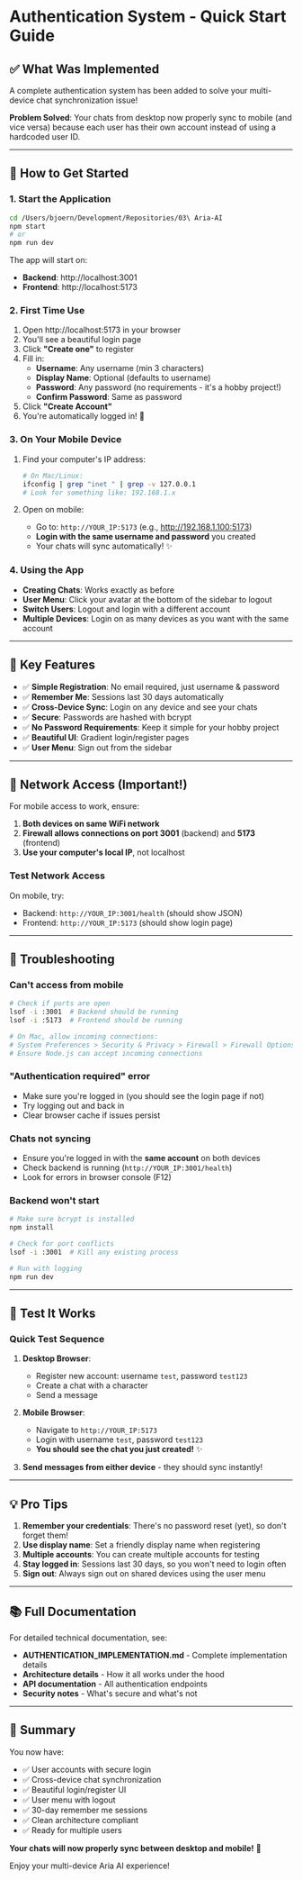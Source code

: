 # Authentication System - Quick Start Guide

## ✅ What Was Implemented

A complete authentication system has been added to solve your multi-device chat synchronization issue!

**Problem Solved**: Your chats from desktop now properly sync to mobile (and vice versa) because each user has their own account instead of using a hardcoded user ID.

---

## 🚀 How to Get Started

### 1. Start the Application

```bash
cd /Users/bjoern/Development/Repositories/03\ Aria-AI
npm start
# or
npm run dev
```

The app will start on:
- **Backend**: http://localhost:3001
- **Frontend**: http://localhost:5173

### 2. First Time Use

1. Open http://localhost:5173 in your browser
2. You'll see a beautiful login page
3. Click **"Create one"** to register
4. Fill in:
   - **Username**: Any username (min 3 characters)
   - **Display Name**: Optional (defaults to username)
   - **Password**: Any password (no requirements - it's a hobby project!)
   - **Confirm Password**: Same as password
5. Click **"Create Account"**
6. You're automatically logged in! 🎉

### 3. On Your Mobile Device

1. Find your computer's IP address:
   ```bash
   # On Mac/Linux:
   ifconfig | grep "inet " | grep -v 127.0.0.1
   # Look for something like: 192.168.1.x
   ```

2. Open on mobile:
   - Go to: `http://YOUR_IP:5173` (e.g., http://192.168.1.100:5173)
   - **Login with the same username and password** you created
   - Your chats will sync automatically! ✨

### 4. Using the App

- **Creating Chats**: Works exactly as before
- **User Menu**: Click your avatar at the bottom of the sidebar to logout
- **Switch Users**: Logout and login with a different account
- **Multiple Devices**: Login on as many devices as you want with the same account

---

## 🔐 Key Features

- ✅ **Simple Registration**: No email required, just username & password
- ✅ **Remember Me**: Sessions last 30 days automatically
- ✅ **Cross-Device Sync**: Login on any device and see your chats
- ✅ **Secure**: Passwords are hashed with bcrypt
- ✅ **No Password Requirements**: Keep it simple for your hobby project
- ✅ **Beautiful UI**: Gradient login/register pages
- ✅ **User Menu**: Sign out from the sidebar

---

## 📱 Network Access (Important!)

For mobile access to work, ensure:

1. **Both devices on same WiFi network**
2. **Firewall allows connections on port 3001** (backend) and **5173** (frontend)
3. **Use your computer's local IP**, not localhost

### Test Network Access

On mobile, try:
- Backend: `http://YOUR_IP:3001/health` (should show JSON)
- Frontend: `http://YOUR_IP:5173` (should show login page)

---

## 🐛 Troubleshooting

### Can't access from mobile
```bash
# Check if ports are open
lsof -i :3001  # Backend should be running
lsof -i :5173  # Frontend should be running

# On Mac, allow incoming connections:
# System Preferences > Security & Privacy > Firewall > Firewall Options
# Ensure Node.js can accept incoming connections
```

### "Authentication required" error
- Make sure you're logged in (you should see the login page if not)
- Try logging out and back in
- Clear browser cache if issues persist

### Chats not syncing
- Ensure you're logged in with the **same account** on both devices
- Check backend is running (`http://YOUR_IP:3001/health`)
- Look for errors in browser console (F12)

### Backend won't start
```bash
# Make sure bcrypt is installed
npm install

# Check for port conflicts
lsof -i :3001  # Kill any existing process

# Run with logging
npm run dev
```

---

## 🧪 Test It Works

### Quick Test Sequence

1. **Desktop Browser**:
   - Register new account: username `test`, password `test123`
   - Create a chat with a character
   - Send a message

2. **Mobile Browser**:
   - Navigate to `http://YOUR_IP:5173`
   - Login with username `test`, password `test123`
   - **You should see the chat you just created!** ✨

3. **Send messages from either device** - they should sync instantly!

---

## 💡 Pro Tips

1. **Remember your credentials**: There's no password reset (yet), so don't forget them!
2. **Use display name**: Set a friendly display name when registering
3. **Multiple accounts**: You can create multiple accounts for testing
4. **Stay logged in**: Sessions last 30 days, so you won't need to login often
5. **Sign out**: Always sign out on shared devices using the user menu

---

## 📚 Full Documentation

For detailed technical documentation, see:
- **AUTHENTICATION_IMPLEMENTATION.md** - Complete implementation details
- **Architecture details** - How it all works under the hood
- **API documentation** - All authentication endpoints
- **Security notes** - What's secure and what's not

---

## 🎉 Summary

You now have:
- ✅ User accounts with secure login
- ✅ Cross-device chat synchronization
- ✅ Beautiful login/register UI
- ✅ User menu with logout
- ✅ 30-day remember me sessions
- ✅ Clean architecture compliant
- ✅ Ready for multiple users

**Your chats will now properly sync between desktop and mobile!** 🚀

Enjoy your multi-device Aria AI experience!
